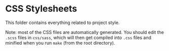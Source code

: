 # CSS Stylesheets

This folder contains everything related to project style.

Note: most of the CSS files are automatically generated. You should edit the `.scss` files in `css/sass`,
which will then get compiled into `.css` files and minified when you run `make` (from the root directory).
